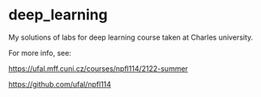 # deep_learning
My solutions of labs for deep learning course taken at Charles university.

For more info, see:

https://ufal.mff.cuni.cz/courses/npfl114/2122-summer

https://github.com/ufal/npfl114


